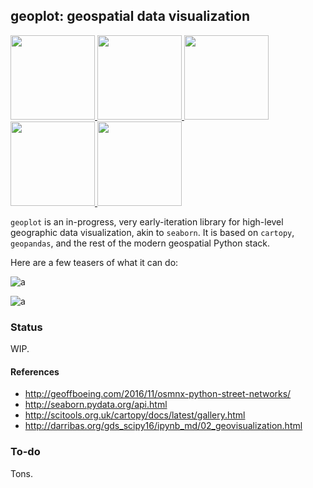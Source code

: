 ## geoplot: geospatial data visualization

<div class="row">
<a href=.>
<img src="https://raw.githubusercontent.com/ResidentMario/geoplot/master/figures/demos/nyc-collision-factors-thumb.png" height="135" width="135">
</a>

<a href=.>
<img src="https://raw.githubusercontent.com/ResidentMario/geoplot/master/figures/demos/los-angeles-flights-thumb.png" height="135" width="135">
</a>

<!--
<a href=.>
<img src="https://raw.githubusercontent.com/ResidentMario/geoplot/master/figures/demos/aggplot-collisions-thumb.png" height="135" width="135">
</a>
-->

<a href=.>
<img src="https://raw.githubusercontent.com/ResidentMario/geoplot/master/figures/demos/usa-city-elevations-thumb.png"
 height="135">
</a>

<a href=.>
<img src="https://raw.githubusercontent.com/ResidentMario/geoplot/master/figures/demos/nyc-parking-tickets-thumb.png" height="135" width="135">
</a>

<a href=.>
<img src="https://raw.githubusercontent.com/ResidentMario/geoplot/master/figures/demos/dc-street-network-thumb.png" height="135" width="135">
</a>

</div>

`geoplot` is an in-progress, very early-iteration library for high-level geographic data visualization, akin to
`seaborn`. It is based on `cartopy`, `geopandas`, and the rest of the modern geospatial Python stack.


Here are a few teasers of what it can do:

![a](./figures/example.png)

![a](./figures/example_2.png)

### Status

WIP.

#### References

* http://geoffboeing.com/2016/11/osmnx-python-street-networks/
* http://seaborn.pydata.org/api.html
* http://scitools.org.uk/cartopy/docs/latest/gallery.html
* http://darribas.org/gds_scipy16/ipynb_md/02_geovisualization.html

### To-do

Tons.
